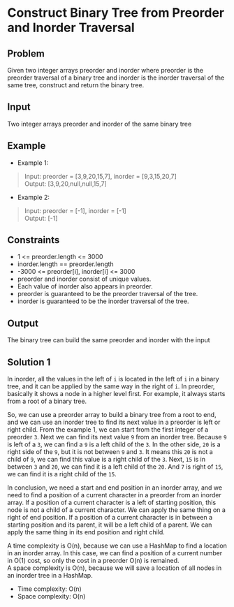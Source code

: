 # Construct Binary Tree from Preorder and Inorder Traversal

## Problem

Given two integer arrays preorder and inorder where preorder is the preorder traversal of a binary tree and inorder is the inorder traversal of the same tree, construct and return the binary tree.

## Input

Two integer arrays preorder and inorder of the same binary tree

## Example

- Example 1:

>Input: preorder = [3,9,20,15,7], inorder = [9,3,15,20,7]  
Output: [3,9,20,null,null,15,7]

- Example 2:

>Input: preorder = [-1], inorder = [-1]  
Output: [-1]

## Constraints

- 1 <= preorder.length <= 3000
- inorder.length == preorder.length
- -3000 <= preorder[i], inorder[i] <= 3000
- preorder and inorder consist of unique values.
- Each value of inorder also appears in preorder.
- preorder is guaranteed to be the preorder traversal of the tree.
- inorder is guaranteed to be the inorder traversal of the tree.

## Output

The binary tree can build the same preorder and inorder with the input

## Solution 1

In inorder, all the values in the left of `i` is located in the left of
`i` in a binary tree, and it can be applied by the same way in the right
of `i`. In preorder, basically it shows a node in a higher level first.
For example, it always starts from a root of a binary tree.

So, we can use a preorder array to build a binary tree from a root to
end, and we can use an inorder tree to find its next value in a
preorder is left or right child. From the example 1, we can start from
the first integer of a preorder `3`. Next we can find its next value `9`
from an inorder tree. Because `9` is left of a `3`, we can find a `9` is
a left child of the `3`. In the other side, `20` is a right side of the
`9`, but it is not between `9` and `3`. It means this `20` is not a child
of `9`, we can find this value is a right child of the `3`. Next, `15`
is in between `3` and `20`, we can find it is a left child of the `20`.
And `7` is right of `15`, we can find it is a right child of the `15`.

In conclusion, we need a start and end position in an inorder array, and
we need to find a position of a current character in a preorder from an
inorder array. If a position of a current character is a left of starting
position, this node is not a child of a current character. We can apply
the same thing on a right of end position. If a position of a current
character is in between a starting position and its parent, it will be
a left child of a parent. We can apply the same thing in its end
position and right child.

A time complexity is O(n), because we can use a HashMap to find a
location in an inorder array. In this case, we can find a position of
a current number in O(1) cost, so only the cost in a preorder O(n) is
remained.  
A space complexity is O(n), because we will save a location of all nodes
in an inorder tree in a HashMap.

- Time complexity: O(n)
- Space complexity: O(n)
